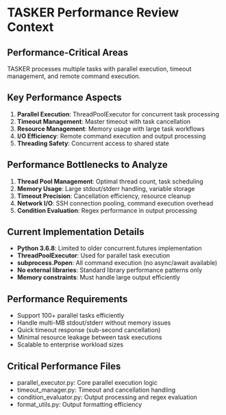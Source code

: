 # TASKER Performance Review Context

## Performance-Critical Areas
TASKER processes multiple tasks with parallel execution, timeout management, and remote command execution.

## Key Performance Aspects
1. **Parallel Execution**: ThreadPoolExecutor for concurrent task processing
2. **Timeout Management**: Master timeout with task cancellation
3. **Resource Management**: Memory usage with large task workflows
4. **I/O Efficiency**: Remote command execution and output processing
5. **Threading Safety**: Concurrent access to shared state

## Performance Bottlenecks to Analyze
1. **Thread Pool Management**: Optimal thread count, task scheduling
2. **Memory Usage**: Large stdout/stderr handling, variable storage
3. **Timeout Precision**: Cancellation efficiency, resource cleanup
4. **Network I/O**: SSH connection pooling, command execution overhead
5. **Condition Evaluation**: Regex performance in output processing

## Current Implementation Details
- **Python 3.6.8**: Limited to older concurrent.futures implementation
- **ThreadPoolExecutor**: Used for parallel task execution
- **subprocess.Popen**: All command execution (no async/await available)
- **No external libraries**: Standard library performance patterns only
- **Memory constraints**: Must handle large output efficiently

## Performance Requirements
- Support 100+ parallel tasks efficiently
- Handle multi-MB stdout/stderr without memory issues
- Quick timeout response (sub-second cancellation)
- Minimal resource leakage between task executions
- Scalable to enterprise workload sizes

## Critical Performance Files
- parallel_executor.py: Core parallel execution logic
- timeout_manager.py: Timeout and cancellation handling
- condition_evaluator.py: Output processing and regex evaluation
- format_utils.py: Output formatting efficiency
